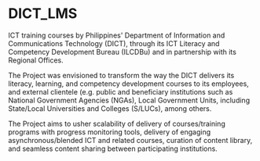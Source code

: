 # DICT_LMS
ICT training courses by Philippines' Department of Information and Communications Technology (DICT), 
through its ICT Literacy and Competency Development Bureau (ILCDBu) and in partnership with its Regional Offices. 

The Project was envisioned to transform the way the DICT delivers its literacy, learning,
and competency development courses to its employees, and external clientele (e.g. public 
and beneficiary institutions such as National Government Agencies (NGAs), Local Government 
Units, including State/Local Universities and Colleges (S/LUCs), among others.

The Project aims to usher scalability of delivery of courses/training programs with
progress monitoring tools, delivery of engaging asynchronous/blended ICT and related
courses, curation of content library, and seamless content sharing between participating
institutions.
